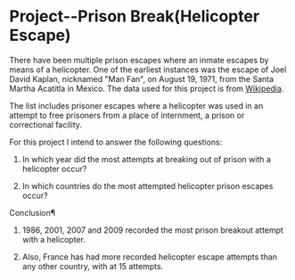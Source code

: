 # Project--Prison Break(Helicopter Escape)
 
There have been multiple prison escapes where an inmate escapes by means of a helicopter. One of the earliest instances was the escape of Joel David Kaplan, nicknamed "Man Fan", on August 19, 1971, from the Santa Martha Acatitla in Mexico. The data used for this project is from [Wikipedia](https://en.wikipedia.org/wiki/List_of_helicopter_prison_escapes). 

The list includes prisoner escapes where a helicopter was used in an attempt to free prisoners from a place of internment, a prison or correctional facility.


For this project I intend to answer the following questions:
1. In which year did the most attempts at breaking out of prison with a helicopter occur? 

2. In which countries do the most attempted helicopter prison escapes occur?

Conclusion¶
1. 1986, 2001, 2007 and 2009 recorded the most prison breakout attempt with a helicopter. 

2. Also, France has had more recorded helicopter escape attempts than any other country, with at 15 attempts.


